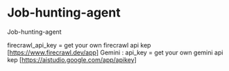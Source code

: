 # Job-hunting-agent
Job-hunting-agent

firecrawl_api_key = get your own firecrawl api kep [https://www.firecrawl.dev/app]
Gemini : api_key = get your own gemini api kep [https://aistudio.google.com/app/apikey]